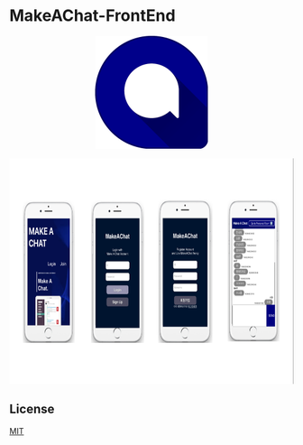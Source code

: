 # MakeAChat-FrontEnd

<p align="center">
  <img width="200" height="200" src="https://github.com/AnOldStory/MakeAChat-FrontEnd/blob/master/public/icon.png">
</p>

<p align="center">
  <img width="700" height="400" src="https://github.com/AnOldStory/MakeAChat-FrontEnd/blob/master/public/appscreen.jpg">
</p>

## License

[MIT](https://github.com/electron/electron/blob/master/LICENSE)
